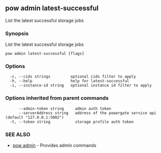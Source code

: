## pow admin latest-successful

List the latest successful storage jobs

### Synopsis

List the latest successful storage jobs

```
pow admin latest-successful [flags]
```

### Options

```
  -c, --cids strings         optional cids filter to apply
  -h, --help                 help for latest-successful
  -i, --instance-id string   optional instance id filter to apply
```

### Options inherited from parent commands

```
      --admin-token string     admin auth token
      --serverAddress string   address of the powergate service api (default "127.0.0.1:5002")
  -t, --token string           storage profile auth token
```

### SEE ALSO

* [pow admin](pow_admin.md)	 - Provides admin commands

